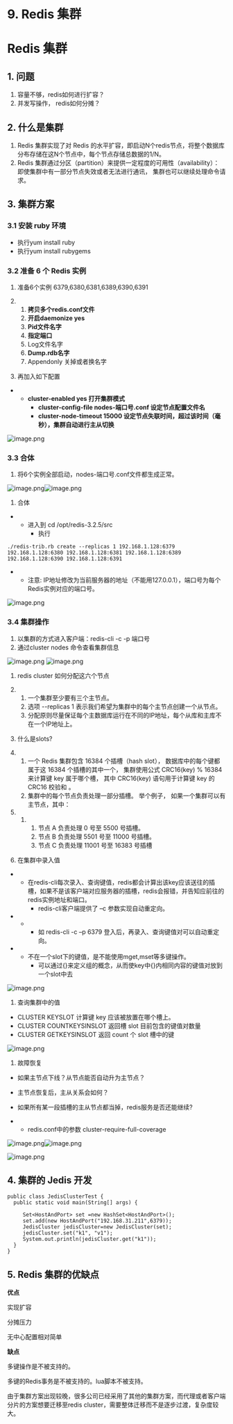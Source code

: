 # 9. Redis 集群

# Redis 集群

## 1. 问题

1. 容量不够，redis如何进行扩容？
2. 并发写操作， redis如何分摊？







## 2. 什么是集群

1. Redis 集群实现了对 Redis 的水平扩容，即启动N个redis节点，将整个数据库分布存储在这N个节点中，每个节点存储总数据的1/N。
2. Redis 集群通过分区（partition）来提供一定程度的可用性（availability）： 即使集群中有一部分节点失效或者无法进行通讯， 集群也可以继续处理命令请求。







## 3. 集群方案

### 3.1 安装 ruby 环境

- 执行yum install ruby
- 执行yum install rubygems





### 3.2 准备 6 个 Redis 实例

1. 准备6个实例  6379,6380,6381,6389,6390,6391

1. 1. **拷贝多个redis.conf文件**
    2. **开启daemonize yes**
    3. **Pid文件名字**
    4. **指定端口**
    5. Log文件名字
    6. **Dump.rdb名字**
    7. Appendonly 关掉或者换名字

1. 再加入如下配置

- - **cluster-enabled yes   打开集群模式**
    - **cluster-config-file  nodes-端口号.conf  设定节点配置文件名**
    - **cluster-node-timeout 15000  设定节点失联时间，超过该时间（毫秒），集群自动进行主从切换**



![image.png](../../imgs/1576589531335-da2e7d70-f4f1-49bc-a06f-396c1198d2cf.png)





### 3.3 合体

1.  将6个实例全部启动，nodes-端口号.conf文件都生成正常。



![image.png](../../imgs/1576589669548-d207e5bf-9069-4188-a756-505ebf25db4f.png)![image.png](../../imgs/1576589685174-9e6ac309-b059-4c06-95ed-7199cd31215d.png)



1. 合体

- - 进入到 cd  /opt/redis-3.2.5/src
    - 执行



```
./redis-trib.rb create --replicas 1 192.168.1.128:6379 192.168.1.128:6380 192.168.1.128:6381 192.168.1.128:6389 192.168.1.128:6390 192.168.1.128:6391
```



- - 注意: IP地址修改为当前服务器的地址（不能用127.0.0.1），端口号为每个Redis实例对应的端口号。



![image.png](../../imgs/1576589698488-e911976d-0228-482c-be5a-59d1ec12477d.png)





### 3.4 集群操作

1. 以集群的方式进入客户端：redis-cli  -c  -p  端口号
2. 通过cluster nodes 命令查看集群信息



![image.png](../../imgs/1576589748569-1728f4db-65dd-4c8f-b6c2-32dfc3067c9d.png) ![image.png](../../imgs/1576589757949-ac4687ac-5c3f-4c8f-b641-8e907e231b36.png)



1. redis cluster 如何分配这六个节点

1. 1. 一个集群至少要有三个主节点。
    2. 选项 --replicas 1 表示我们希望为集群中的每个主节点创建一个从节点。
    3. 分配原则尽量保证每个主数据库运行在不同的IP地址，每个从库和主库不在一个IP地址上。



1. 什么是slots?

1. 1. 一个 Redis 集群包含 16384 个插槽（hash slot）， 数据库中的每个键都属于这 16384 个插槽的其中一个， 集群使用公式 CRC16(key) % 16384 来计算键 key 属于哪个槽， 其中 CRC16(key) 语句用于计算键 key 的 CRC16 校验和 。
    2. 集群中的每个节点负责处理一部分插槽。 举个例子， 如果一个集群可以有主节点，其中：

1. 1. 1. 节点 A 负责处理 0 号至 5500 号插槽。
        2. 节点 B 负责处理 5501 号至 11000 号插槽。
        3. 节点 C 负责处理 11001 号至 16383 号插槽



1. 在集群中录入值

- - 在redis-cli每次录入、查询键值，redis都会计算出该key应该送往的插槽，如果不是该客户端对应服务器的插槽，redis会报错，并告知应前往的redis实例地址和端口。
    - redis-cli客户端提供了 –c 参数实现自动重定向。

- - - 如 redis-cli  -c –p 6379 登入后，再录入、查询键值对可以自动重定向。

- - 不在一个slot下的键值，是不能使用mget,mset等多键操作。
    - 可以通过{}来定义组的概念，从而使key中{}内相同内容的键值对放到一个slot中去



![image.png](../../imgs/1576589946971-1b7b5b8d-1b8f-4a09-b9de-a2f979e34b9b.png)



1. 查询集群中的值

- CLUSTER KEYSLOT <key> 计算键 key 应该被放置在哪个槽上。
- CLUSTER COUNTKEYSINSLOT <slot> 返回槽 slot 目前包含的键值对数量
- CLUSTER GETKEYSINSLOT <slot> <count> 返回 count 个 slot 槽中的键

![image.png](../../imgs/1576589989457-6cace304-d4ce-48e1-a7ad-7d516adc889c.png)



1. 故障恢复

- 如果主节点下线？从节点能否自动升为主节点？
- 主节点恢复后，主从关系会如何？
- 如果所有某一段插槽的主从节点都当掉，redis服务是否还能继续?

- - redis.conf中的参数  cluster-require-full-coverage

![image.png](../../imgs/1576590032353-9063a13d-80d9-49aa-bb46-3d54d3963248.png)![image.png](../../imgs/1576590074496-957c9e25-653a-4152-936f-ce284829a447.png)

![image.png](../../imgs/1576590085479-d9440d15-8cf2-4bd3-a730-b99573e00968.png)







## 4. 集群的 Jedis 开发



```
public class JedisClusterTest {
  public static void main(String[] args) {
 
     Set<HostAndPort> set =new HashSet<HostAndPort>();
     set.add(new HostAndPort("192.168.31.211",6379));
     JedisCluster jedisCluster=new JedisCluster(set);
     jedisCluster.set("k1", "v1");
     System.out.println(jedisCluster.get("k1"));
  }
}
```







## 5. Redis 集群的优缺点

**优点** 

实现扩容

分摊压力

无中心配置相对简单

**缺点**

多键操作是不被支持的。

多键的Redis事务是不被支持的。lua脚本不被支持。

由于集群方案出现较晚，很多公司已经采用了其他的集群方案，而代理或者客户端分片的方案想要迁移至redis cluster，需要整体迁移而不是逐步过渡，复杂度较大。